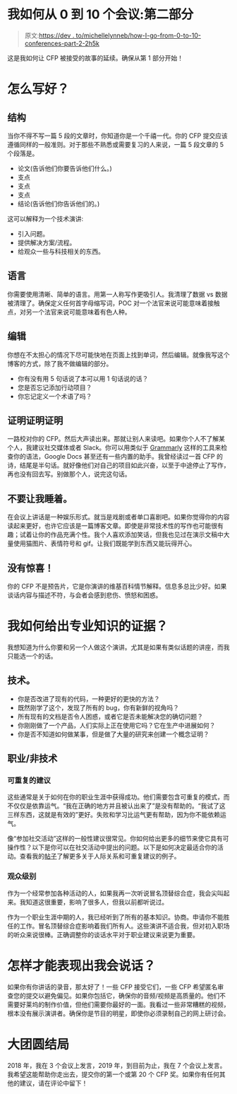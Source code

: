 # 我如何从 0 到 10 个会议:第二部分

> 原文:[https://dev . to/michellelynneb/how-I-go-from-0-to-10-conferences-part-2-2h5k](https://dev.to/michellelynneb/how-i-went-from-0-to-10-conferences-part-2-2h5k)

这是我如何让 CFP 被接受的故事的延续。确保从第 1 部分开始！

# [](#how-to-write-it-well)怎么写好？

## [](#structure)结构

当你不得不写一篇 5 段的文章时，你知道你是一个千禧一代。你的 CFP 提交应该遵循同样的一般准则。对于那些不熟悉或需要复习的人来说，一篇 5 段文章的 5 个段落是。

*   论文(告诉他们你要告诉他们什么。)
*   支点
*   支点
*   支点
*   结论(告诉他们你告诉他们的。)

这可以解释为一个技术演讲:

*   引入问题。
*   提供解决方案/流程。
*   给观众一些与科技相关的东西。

## [](#language)语言

你需要使用清晰、简单的语言。用第一人称写作更吸引人。我清理了数据 vs 数据被清理了。确保定义任何首字母缩写词，POC 对一个法官来说可能意味着接触点，对另一个法官来说可能意味着有色人种。

## [](#editing)编辑

你想在不太担心的情况下尽可能快地在页面上找到单词，然后编辑。就像我写这个博客的方式，除了我不做编辑的部分。

*   你有没有用 5 句话说了本可以用 1 句话说的话？
*   您是否忘记添加行动项目？
*   你忘记定义一个术语了吗？

## [](#proof-proof-proof)证明证明证明

一路校对你的 CFP。然后大声读出来。那就让别人来读吧。如果你个人不了解某个人，我建议社交媒体或者 Slack。你可以用类似于 [Grammarly](https://www.grammarly.com) 这样的工具来检查你的语法，Google Docs 甚至还有一些内置的助手。我曾经读过一首 CFP 的诗，结尾是半句话。就好像他们对自己的项目如此兴奋，以至于中途停止了写作，再也没有回去写。别做那个人，说完这句话。

## 不要让我睡着。

在会议上讲话是一种娱乐形式。就当是戏剧或者单口喜剧吧。如果你觉得你的内容读起来更好，也许它应该是一篇博客文章。即使是非常技术性的写作也可能很有趣；试着让你的作品充满个性。我个人喜欢添加笑话，但我也见过在演示文稿中大量使用猫图片、表情符号和 gif。让我们既能学到东西又能玩得开心。

## [](#no-surprises)没有惊喜！

你的 CFP 不是预告片，它是你演讲的维基百科情节解释。信息多总比少好。如果谈话内容与描述不符，与会者会感到悲伤、愤怒和困惑。

# [](#how-do-i-give-evidence-of-expertise)我如何给出专业知识的证据？

我想知道为什么你要和另一个人做这个演讲。尤其是如果有类似话题的讲座，而我只能选一个的话。

## [](#technical)技术。

*   你是否改进了现有的代码，一种更好的更快的方法？
*   既然刚学了这个，发现了所有的 bug，你有新鲜的视角吗？
*   所有现有的文档是否令人困惑，或者它是否未能解决您的确切问题？
*   你刚刚做了一个产品，人们实际上正在使用它吗？它在生产中进展如何？
*   你是否不知道如何做某事，但是做了大量的研究来创建一个概念证明？

## [](#career-nontechnical)职业/非技术

### [](#repeatable-advice)可重复的建议

这些通常是关于如何在你的职业生涯中获得成功。他们需要包含可重复的模式，而不仅仅是依靠运气。“我在正确的地方并且被认出来了”是没有帮助的。“我试了这三样东西，这就是有效的”更好。失败和学习比运气更有帮助，因为你不能依赖运气。

像“参加社交活动”这样的一般性建议很常见。你如何给出更多的细节来使它具有可操作性？以下是你可以在社交活动中提出的问题。以下是如何决定最适合你的活动。查看我的[帖子](https://dev.to/michellelynneb/network-for-fun-profit-32ap)了解更多关于人际关系和可重复建议的例子。

### [](#audience-level)观众级别

作为一个经常参加各种活动的人，如果我再一次听说冒名顶替综合症，我会尖叫起来。我知道这很重要，影响了很多人，但我以前都听说过。

作为一个职业生涯中期的人，我已经听到了所有的基本知识。协商。申请你不能胜任的工作。冒名顶替综合症影响着我们所有人。这些演讲不适合我，但对初入职场的听众来说很棒。正确调整你的谈话水平对于职业建议来说更为重要。

# [](#how-can-i-show-i-will-speak-well)怎样才能表现出我会说话？

如果你有你讲话的录音，那太好了！一些 CFP 接受它们，一些 CFP 希望匿名审查您的提交以避免偏见。如果你包括它，确保你的音频/视频是高质量的。他们不需要好莱坞的制作价值，但他们需要你最好的一面。我看过一些非常糟糕的视频，根本没有展示演讲者。确保你是节目的明星，即使你必须录制自己的网上研讨会。

# [](#happy-ending)大团圆结局

2018 年，我在 3 个会议上发言，2019 年，到目前为止，我在 7 个会议上发言。我希望这能帮助你走出去，提交你的第一个或第 20 个 CFP 奖。如果你有任何其他的建议，请在评论中留下！